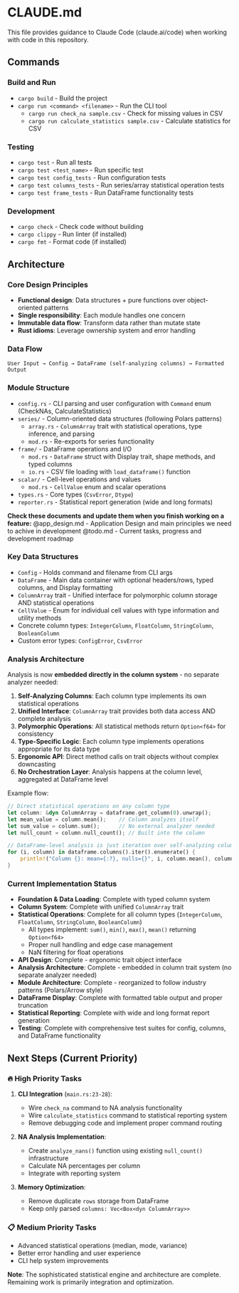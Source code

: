 # CLAUDE.md

This file provides guidance to Claude Code (claude.ai/code) when working with code in this repository.

## Commands

### Build and Run
- `cargo build` - Build the project
- `cargo run <command> <filename>` - Run the CLI tool
  - `cargo run check_na sample.csv` - Check for missing values in CSV
  - `cargo run calculate_statistics sample.csv` - Calculate statistics for CSV

### Testing
- `cargo test` - Run all tests
- `cargo test <test_name>` - Run specific test
- `cargo test config_tests` - Run configuration tests
- `cargo test columns_tests` - Run series/array statistical operation tests
- `cargo test frame_tests` - Run DataFrame functionality tests

### Development
- `cargo check` - Check code without building
- `cargo clippy` - Run linter (if installed)
- `cargo fmt` - Format code (if installed)

## Architecture

### Core Design Principles
- **Functional design**: Data structures + pure functions over object-oriented patterns
- **Single responsibility**: Each module handles one concern
- **Immutable data flow**: Transform data rather than mutate state
- **Rust idioms**: Leverage ownership system and error handling

### Data Flow
```
User Input → Config → DataFrame (self-analyzing columns) → Formatted Output
```

### Module Structure
- `config.rs` - CLI parsing and user configuration with `Command` enum (CheckNAs, CalculateStatistics)
- `series/` - Column-oriented data structures (following Polars patterns)
  - `array.rs` - `ColumnArray` trait with statistical operations, type inference, and parsing
  - `mod.rs` - Re-exports for series functionality
- `frame/` - DataFrame operations and I/O
  - `mod.rs` - `DataFrame` struct with Display trait, shape methods, and typed columns
  - `io.rs` - CSV file loading with `load_dataframe()` function
- `scalar/` - Cell-level operations and values
  - `mod.rs` - `CellValue` enum and scalar operations
- `types.rs` - Core types (`CsvError`, `Dtype`)
- `reporter.rs` - Statistical report generation (wide and long formats)

**Check these documents and update them when you finish working on a feature:**
@app_design.md - Application Design and main principles we need to achive in development
@todo.md - Current tasks,  progress and development roadmap

### Key Data Structures
- `Config` - Holds command and filename from CLI args
- `DataFrame` - Main data container with optional headers/rows, typed columns, and Display formatting
- `ColumnArray` trait - Unified interface for polymorphic column storage AND statistical operations
- `CellValue` - Enum for individual cell values with type information and utility methods
- Concrete column types: `IntegerColumn`, `FloatColumn`, `StringColumn`, `BooleanColumn`
- Custom error types: `ConfigError`, `CsvError`

### Analysis Architecture

Analysis is now **embedded directly in the column system** - no separate analyzer needed:

1. **Self-Analyzing Columns**: Each column type implements its own statistical operations
2. **Unified Interface**: `ColumnArray` trait provides both data access AND complete analysis
3. **Polymorphic Operations**: All statistical methods return `Option<f64>` for consistency
4. **Type-Specific Logic**: Each column type implements operations appropriate for its data type
5. **Ergonomic API**: Direct method calls on trait objects without complex downcasting
6. **No Orchestration Layer**: Analysis happens at the column level, aggregated at DataFrame level

Example flow:
```rust
// Direct statistical operations on any column type
let column: &dyn ColumnArray = dataframe.get_column(0).unwrap();
let mean_value = column.mean();    // Column analyzes itself
let sum_value = column.sum();      // No external analyzer needed
let null_count = column.null_count(); // Built into the column

// DataFrame-level analysis is just iteration over self-analyzing columns
for (i, column) in dataframe.columns().iter().enumerate() {
    println!("Column {}: mean={:?}, nulls={}", i, column.mean(), column.null_count());
}
```

### Current Implementation Status
- **Foundation & Data Loading**: Complete with typed column system
- **Column System**: Complete with unified `ColumnArray` trait
- **Statistical Operations**: Complete for all column types (`IntegerColumn`, `FloatColumn`, `StringColumn`, `BooleanColumn`)
  - All types implement: `sum()`, `min()`, `max()`, `mean()` returning `Option<f64>`
  - Proper null handling and edge case management
  - NaN filtering for float operations
- **API Design**: Complete - ergonomic trait object interface
- **Analysis Architecture**: Complete - embedded in column trait system (no separate analyzer needed)
- **Module Architecture**: Complete - reorganized to follow industry patterns (Polars/Arrow style)
- **DataFrame Display**: Complete with formatted table output and proper truncation
- **Statistical Reporting**: Complete with wide and long format report generation
- **Testing**: Complete with comprehensive test suites for config, columns, and DataFrame functionality

## Next Steps (Current Priority)

### **🔥 High Priority Tasks**
1. **CLI Integration** (`main.rs:23-28`):
   - Wire `check_na` command to NA analysis functionality
   - Wire `calculate_statistics` command to statistical reporting system
   - Remove debugging code and implement proper command routing

2. **NA Analysis Implementation**:
   - Create `analyze_nans()` function using existing `null_count()` infrastructure
   - Calculate NA percentages per column
   - Integrate with reporting system

3. **Memory Optimization**:
   - Remove duplicate `rows` storage from DataFrame
   - Keep only parsed `columns: Vec<Box<dyn ColumnArray>>`

### **📋 Medium Priority Tasks**
- Advanced statistical operations (median, mode, variance)
- Better error handling and user experience
- CLI help system improvements

**Note**: The sophisticated statistical engine and architecture are complete. Remaining work is primarily integration and optimization.

